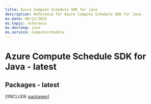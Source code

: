 ```yaml
---
title: Azure Compute Schedule SDK for Java
description: Reference for Azure Compute Schedule SDK for Java
ms.date: 08/12/2025
ms.topic: reference
ms.devlang: java
ms.service: computeschedule
---
```

# Azure Compute Schedule SDK for Java - latest
## Packages - latest
[!INCLUDE [packages](compute-schedule-index.md)]